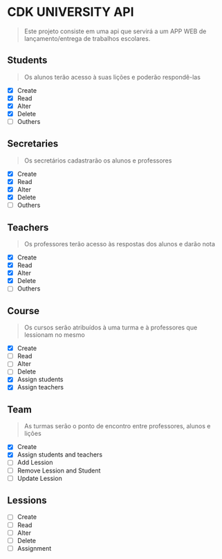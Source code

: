 # CDK UNIVERSITY API

> Este projeto consiste em uma api que servirá a um APP WEB de lançamento/entrega de trabalhos escolares.

## Students
> Os alunos terão acesso à suas lições e poderão respondê-las
- [x] Create
- [x] Read
- [x] Alter
- [x] Delete
- [ ] Outhers

## Secretaries
> Os secretários cadastrarão os alunos e professores
- [x] Create
- [x] Read
- [x] Alter
- [x] Delete
- [ ] Outhers

## Teachers
> Os professores terão acesso às respostas dos alunos e darão nota
- [x] Create
- [x] Read
- [x] Alter
- [x] Delete
- [ ] Outhers

## Course
> Os cursos serão atribuídos à uma turma e à professores que lessionam no mesmo
- [x] Create
- [ ] Read
- [ ] Alter
- [ ] Delete
- [x] Assign students
- [x] Assign teachers

## Team
> As turmas serão o ponto de encontro entre professores, alunos e lições
- [x] Create
- [x] Assign students and teachers
- [ ] Add Lession
- [ ] Remove Lession and Student
- [ ] Update Lession

## Lessions
- [ ] Create
- [ ] Read
- [ ] Alter
- [ ] Delete
- [ ] Assignment
